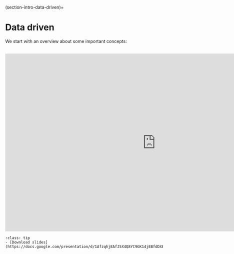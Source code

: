 (section-intro-data-driven)=
# Data driven

We start with an overview about some important concepts:

<br>

<iframe src="https://docs.google.com/presentation/d/e/2PACX-1vRsA9DRKEm7XOZeO8NA-6udaVRhIYMFGH5EkIaTSEU9Qh7Q2Wcaplg1EZDvfQxUos3LoHZkv-Gr28I5/embed?start=false&loop=false&delayms=3000" frameborder="0" width="960" height="569" allowfullscreen="true" mozallowfullscreen="true" webkitallowfullscreen="true"></iframe>

<br>

```{admonition} Resources
:class: tip
- [Download slides](https://docs.google.com/presentation/d/1AfzqhjEAfJ5X4Q8YC9GK14jEBfdDXEIRmXonriwYHNY/export/pdf)
```
